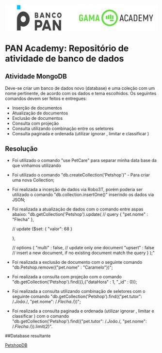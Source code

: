 <img alt="logo banco pan e gama academy" src="https://github.com/joaomhernandes/PAN-Academy/blob/main/Assets/gama-pan-academy-logo.svg" style="width: 300%, height: auto, margin-left: auto, margin-left: auto" />

# PAN Academy: Repositório de atividade de banco de dados

## Atividade MongoDB

Deve-se criar um banco de dados novo (database) e uma coleção com um nome pertinente, de acordo com os dados e tema escolhidos. Os seguintes comandos 
devem ser feitos e entregues:

- Inserção de documentos
- Atualização de documentos
- Exclusão de documentos
- Consulta com projeção
- Consulta utilizando combinação entre os seletores
- Consulta paginada e ordenada (utilizar ignorar , limitar e classificar )

## Resolução

 - Foi utilizado o comando "use PetCare" para separar minha data base da que vinhamos utilizando

 - Foi utilizado o comando "db.createCollection('Petshop')" - Para criar uma nova Collection;

 - Foi realizada a incerção de dados via Robo3T, porém poderia ser utilizado o comando "db.collection.insertOne()" inserindo os dados via JSON;

 - Foi realizada a atualização de dados com o comando entre aspas abaixo:
"db.getCollection('Petshop').update(
    // query 
    {
        "pet.nome" : "Flecha"
    },
    
    // update 
    {$set:
        {
            "valor": 68
            }
        
    },
    
    // options 
    {
        "multi" : false,  // update only one document 
        "upsert" : false  // insert a new document, if no existing document match the query 
 }
);"

 - Foi realizada a exclusão de documento com o seguinte comando "db.Petshop.remove({"pet.nome" : "Caramelo"})";

 - Foi realizada a consulta com projeção com o comando "db.getCollection('Petshop').find({},{"dataHora" : 1, "_id" : 0});

 - Foi realizada a consulta utilizando combinação de seletores com o seguinte comando "db.getCollection('Petshop').find({"pet.tutor": /.*João.*/, 
"pet.nome": /.*Flecha.*/})";

 - Foi realizada a consulta paginada e ordenada (utilizar ignorar , limitar e classificar ) com o comando "db.getCollection('Petshop').find({"pet.tutor": /.*João.*/, "pet.nome": /.*Flecha.*/}).limit(2)".

##Database resultante

[PetshopDB](https://github.com/joaomhernandes/PAN-Academy/blob/main/BancoDeDados/PetshopDB.js)



